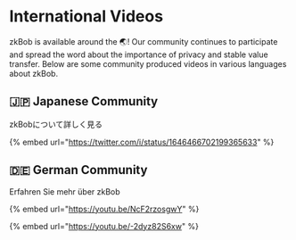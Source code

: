 # International Videos

zkBob is available around the 🌏! Our community continues to participate and spread the word about the importance of privacy and stable value transfer. Below are some community produced videos in various languages about zkBob.

## 🇯🇵 Japanese Community

zkBobについて詳しく見る

{% embed url="https://twitter.com/i/status/1646466702199365633" %}

## 🇩🇪 German Community

Erfahren Sie mehr über zkBob

{% embed url="https://youtu.be/NcF2rzosgwY" %}

{% embed url="https://youtu.be/-2dyz82S6xw" %}
